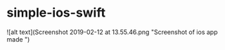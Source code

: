 # simple-ios-swift
![alt text](Screenshot 2019-02-12 at 13.55.46.png "Screenshot of ios app made ")
